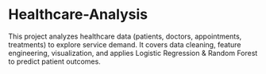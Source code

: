 # Healthcare-Analysis
This project analyzes healthcare data (patients, doctors, appointments, treatments) to explore service demand. It covers data cleaning, feature engineering, visualization, and applies Logistic Regression &amp; Random Forest to predict patient outcomes.
